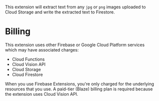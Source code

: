 This extension will extract text from any `jpg` or `png` images uploaded to Cloud Storage and write the extracted text to Firestore.

# Billing

This extension uses other Firebase or Google Cloud Platform services which may have associated charges:

<!-- List all products the extension interacts with -->

- Cloud Functions
- Cloud Vision API
- Cloud Storage
- Cloud Firestore

When you use Firebase Extensions, you're only charged for the underlying resources that you use. A paid-tier (Blaze) billing plan is required because the extension uses Cloud Vision API.
